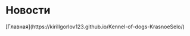 <p align="center"><h1>Новости</h1></p>
<p>[Главная](https://kirillgorlov123.github.io/Kennel-of-dogs-KrasnoeSelo/)</p>
